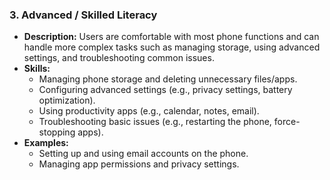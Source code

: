 ### 3. **Advanced / Skilled Literacy**
- **Description:** Users are comfortable with most phone functions and can handle more complex tasks such as managing storage, using advanced settings, and troubleshooting common issues.
- **Skills:**
  - Managing phone storage and deleting unnecessary files/apps.
  - Configuring advanced settings (e.g., privacy settings, battery optimization).
  - Using productivity apps (e.g., calendar, notes, email).
  - Troubleshooting basic issues (e.g., restarting the phone, force-stopping apps).
- **Examples:**
  - Setting up and using email accounts on the phone.
  - Managing app permissions and privacy settings.